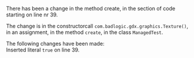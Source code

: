 There has been a change in the method create, in the section of code starting on line nr 39.
  
The change is in the constructorcall ```com.badlogic.gdx.graphics.Texture()```, in an assignment, in the method ```create```, in the class ```ManagedTest```.
  
The following changes have been made:  
Inserted literal ```true``` on line 39.  
